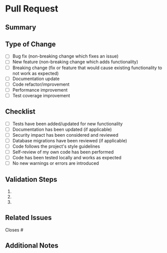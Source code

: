 # Pull Request

## Summary
<!-- Provide a brief description of the changes in this PR -->

## Type of Change
<!-- Check the relevant option -->
- [ ] Bug fix (non-breaking change which fixes an issue)
- [ ] New feature (non-breaking change which adds functionality)
- [ ] Breaking change (fix or feature that would cause existing functionality to not work as expected)
- [ ] Documentation update
- [ ] Code refactor/improvement
- [ ] Performance improvement
- [ ] Test coverage improvement

## Checklist
<!-- Review and check the items that apply -->
- [ ] Tests have been added/updated for new functionality
- [ ] Documentation has been updated (if applicable)
- [ ] Security impact has been considered and reviewed
- [ ] Database migrations have been reviewed (if applicable)
- [ ] Code follows the project's style guidelines
- [ ] Self-review of my own code has been performed
- [ ] Code has been tested locally and works as expected
- [ ] No new warnings or errors are introduced

## Validation Steps
<!-- Describe how reviewers can test these changes -->
1. 
2. 
3. 

## Related Issues
<!-- Link to related issues using keywords: Closes #123, Fixes #456, Resolves #789 -->
Closes #

## Additional Notes
<!-- Any additional information that reviewers should know -->
